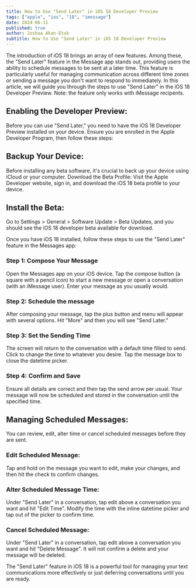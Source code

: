 ```yaml
---
title: How to Use "Send Later" in iOS 18 Developer Preview
tags: ["apple", "ios", "18", "imessage"]
date: 2024-06-11
published: true
author: Joshua Akan-Etuk
subtitle: How to Use "Send Later" in iOS 18 Developer Preview
---
```


The introduction of iOS 18 brings an array of new features. Among these, the "Send Later" feature in the Message app stands out, providing users the ability to schedule messages to be sent at a later time. This feature is particularly useful for managing communication across different time zones or sending a message you don't want to respond to immediately. In this article, we will guide you through the steps to use "Send Later" in the iOS 18 Developer Preview. Note: the feature only works with iMessage recipents.

## Enabling the Developer Preview:

Before you can use "Send Later," you need to have the iOS 18 Developer Preview installed on your device. Ensure you are enrolled in the Apple Developer Program, then follow these steps:

## Backup Your Device:

Before installing any beta software, it's crucial to back up your device using iCloud or your computer.
Download the Beta Profile: Visit the Apple Developer website, sign in, and download the iOS 18 beta profile to your device.

## Install the Beta:

Go to Settings > General > Software Update > Beta Updates, and you should see the iOS 18 developer beta available for download.

Once you have iOS 18 installed, follow these steps to use the "Send Later" feature in the Messages app:

### Step 1: Compose Your Message

Open the Messages app on your iOS device. Tap the compose button (a square with a pencil icon) to start a new message or open a conversation (with an iMessage user). Enter your message as you usually would.

### Step 2: Schedule the message

After composing your message, tap the plus button and menu will appear with several options. Hit "More" and then you will see "Send Later."

### Step 3: Set the Sending Time

The screen will return to the conversation with a default time filled to send. Click to change the time to whatever you desire. Tap the message box to close the datetime picker.

### Step 4: Confirm and Save

Ensure all details are correct and then tap the send arrow per usual. Your message will now be scheduled and stored in the conversation until the specified time.

## Managing Scheduled Messages:

You can review, edit, alter time or cancel scheduled messages before they are sent.

### Edit Scheduled Message:

Tap and hold on the message you want to edit, make your changes, and then hit the check to confirm changes.

### Alter Scheduled Message Time:

Under "Send Later" in a conversation, tap edit above a conversation you want and hit "Edit Time". Modify the time with the inline datetime picker and tap out of the picker to confirm time.

### Cancel Scheduled Message:

Under "Send Later" in a conversation, tap edit above a conversation you want and hit "Delete Message". It will not confirm a delete and your message will be deleted.


The "Send Later" feature in iOS 18 is a powerful tool for managing your text communications more effectively or just deferring conversations until you are ready. 
 